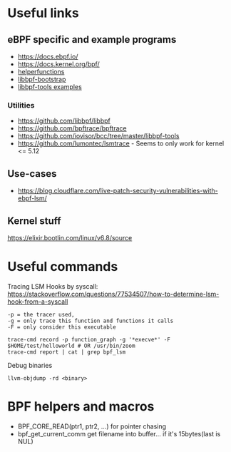 # Useful links 

## eBPF specific and example programs
* https://docs.ebpf.io/
* https://docs.kernel.org/bpf/
* [helperfunctions](https://man7.org/linux/man-pages/man7/bpf-helpers.7.html)
* [libbpf-bootstrap](https://github.com/libbpf/libbpf-bootstrap/tree/master/examples/c)
* [libbpf-tools examples](https://github.com/iovisor/bcc/tree/master/libbpf-tools)
### Utilities
* https://github.com/libbpf/libbpf
* https://github.com/bpftrace/bpftrace
* https://github.com/iovisor/bcc/tree/master/libbpf-tools
* https://github.com/lumontec/lsmtrace - Seems to only work for kernel <= 5.12

## Use-cases
* https://blog.cloudflare.com/live-patch-security-vulnerabilities-with-ebpf-lsm/

## Kernel stuff
https://elixir.bootlin.com/linux/v6.8/source

# Useful commands
Tracing LSM Hooks by syscall:
https://stackoverflow.com/questions/77534507/how-to-determine-lsm-hook-from-a-syscall
```
-p = the tracer used, 
-g = only trace this function and functions it calls
-F = only consider this executable

trace-cmd record -p function_graph -g '*execve*' -F $HOME/test/helloworld # OR /usr/bin/zoom
trace-cmd report | cat | grep bpf_lsm
```


Debug binaries 
```
llvm-objdump -rd <binary>
```

# BPF helpers and macros
* BPF_CORE_READ(ptr1, ptr2, ...) for pointer chasing
* bpf_get_current_comm get filename into buffer... if it's 15bytes(last is NUL)